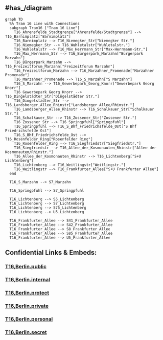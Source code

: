 
## #has_/diagram 


```mermaid
graph TD
  %% Tram 16 Line with Connections
  subgraph Tram16 ["Tram 16 Line"]
    T16_Ahrensfelde_Stadtgrenze["Ahrensfelde/Stadtgrenze"] --> T16_Barnimplatz["Barnimplatz"]
    T16_Barnimplatz --> T16_Niemegker_Str["Niemegker Str."]
    T16_Niemegker_Str --> T16_Wuhletalstr["Wuhletalstr."]
    T16_Wuhletalstr --> T16_Max_Herrmann_Str["Max-Herrmann-Str."]
    T16_Max_Herrmann_Str --> T16_Bürgerpark_Marzahn["Bürgerpark Marzahn"]
    T16_Bürgerpark_Marzahn --> T16_Freizeitforum_Marzahn["Freizeitforum Marzahn"]
    T16_Freizeitforum_Marzahn --> T16_Marzahner_Promenade["Marzahner Promenade"]
    T16_Marzahner_Promenade --> T16_S_Marzahn["S Marzahn"]
    T16_S_Marzahn --> T16_Gewerbepark_Georg_Knorr["Gewerbepark Georg Knorr"]
    T16_Gewerbepark_Georg_Knorr --> T16_Dingelstädter_Str["Dingelstädter Str."]
    T16_Dingelstädter_Str --> T16_Landsberger_Allee_Rhinstr["Landsberger Allee/Rhinstr."]
    T16_Landsberger_Allee_Rhinstr --> T16_Schalkauer_Str["Schalkauer Str."]
    T16_Schalkauer_Str --> T16_Zossener_Str["Zossener Str."]
    T16_Zossener_Str --> T16_Springpfuhl["Springpfuhl"]
    T16_Springpfuhl --> T16_S_Bhf_Friedrichsfelde_Ost["S Bhf Friedrichsfelde Ost"]
    T16_S_Bhf_Friedrichsfelde_Ost --> T16_Rosenfelder_Ring["Rosenfelder Ring"]
    T16_Rosenfelder_Ring --> T16_Siegfriedstr["Siegfriedstr."]
    T16_Siegfriedstr --> T16_Allee_der_Kosmonauten_Rhinstr["Allee der Kosmonauten/Rhinstr."]
    T16_Allee_der_Kosmonauten_Rhinstr --> T16_Lichtenberg["S+U Lichtenberg"]
    T16_Lichtenberg --> T16_Weitlingstr["Weitlingstr."]
    T16_Weitlingstr --> T16_Frankfurter_Allee["S+U Frankfurter Allee"]
  end

  T16_S_Marzahn --> S7_Marzahn

  T16_Springpfuhl --> S7_Springpfuhl

  T16_Lichtenberg --> S5_Lichtenberg
  T16_Lichtenberg --> S7_Lichtenberg
  T16_Lichtenberg --> S75_Lichtenberg
  T16_Lichtenberg --> U5_Lichtenberg

  T16_Frankfurter_Allee --> S41_Frankfurter_Allee
  T16_Frankfurter_Allee --> S42_Frankfurter_Allee
  T16_Frankfurter_Allee --> S8_Frankfurter_Allee
  T16_Frankfurter_Allee --> S85_Frankfurter_Allee
  T16_Frankfurter_Allee --> U5_Frankfurter_Allee

```






## Confidential Links & Embeds: 

### [T16,Berlin.public](/_public/\Earth\Continent\Europe\Europe~Central\Germany\Germany~West\State~Berlin\cities~Berlin\cities~Berlin\Berlin-city\Tram,BerlinT16,Berlin.public.md) 

### [T16,Berlin.internal](/_internal/\Earth\Continent\Europe\Europe~Central\Germany\Germany~West\State~Berlin\cities~Berlin\cities~Berlin\Berlin-city\Tram,BerlinT16,Berlin.internal.md) 

### [T16,Berlin.protect](/_protect/\Earth\Continent\Europe\Europe~Central\Germany\Germany~West\State~Berlin\cities~Berlin\cities~Berlin\Berlin-city\Tram,BerlinT16,Berlin.protect.md) 

### [T16,Berlin.private](/_private/\Earth\Continent\Europe\Europe~Central\Germany\Germany~West\State~Berlin\cities~Berlin\cities~Berlin\Berlin-city\Tram,BerlinT16,Berlin.private.md) 

### [T16,Berlin.personal](/_personal/\Earth\Continent\Europe\Europe~Central\Germany\Germany~West\State~Berlin\cities~Berlin\cities~Berlin\Berlin-city\Tram,BerlinT16,Berlin.personal.md) 

### [T16,Berlin.secret](/_secret/\Earth\Continent\Europe\Europe~Central\Germany\Germany~West\State~Berlin\cities~Berlin\cities~Berlin\Berlin-city\Tram,BerlinT16,Berlin.secret.md)

